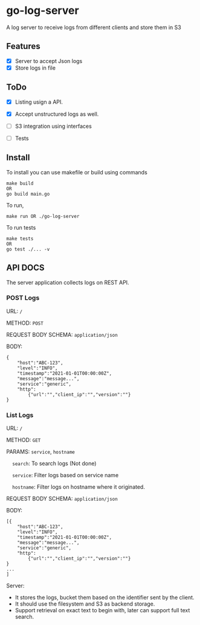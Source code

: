 # go-log-server
A log server to receive logs from different clients and store them in S3

## Features

- [x] Server to accept Json logs
- [x] Store logs in file

## ToDo

- [x] Listing usign a API.
- [x] Accept unstructured logs as well.
- [ ] S3 integration using interfaces
- [ ] Tests
 

## Install

To install you can use makefile or build using commands

```
make build
OR
go build main.go
```

To run, 

```
make run OR ./go-log-server
```

To run tests
```
make tests
OR
go test ./... -v
```


## API DOCS 

The server application collects logs on REST API.

### POST Logs
URL: `/` 

METHOD: `POST`

REQUEST BODY SCHEMA: `application/json`

BODY:

```
{
    "host":"ABC-123",
    "level":"INFO",
    "timestamp":"2021-01-01T00:00:00Z",
    "message":"message...",
    "service":"generic",
    "http":
        {"url":"","client_ip":"","version":""}
}
```



### List Logs
URL: `/` 

METHOD: `GET`

PARAMS: `service`, `hostname`

&nbsp;&nbsp;&nbsp;&nbsp;`search`: To search logs (Not done)

&nbsp;&nbsp;&nbsp;&nbsp;`service`: Filter logs based on service name 

&nbsp;&nbsp;&nbsp;&nbsp;`hostname`: Filter logs on hostname where it originated.

 
REQUEST BODY SCHEMA: `application/json`

BODY:

```
[{
    "host":"ABC-123",
    "level":"INFO",
    "timestamp":"2021-01-01T00:00:00Z",
    "message":"message...",
    "service":"generic",
    "http":
        {"url":"","client_ip":"","version":""}
}
...
]
```


Server:
- It stores the logs, bucket them based on the identifier sent by the client.
- It should use the filesystem and S3 as backend storage.
- Support retrieval on exact text to begin with, later can support full text search.

